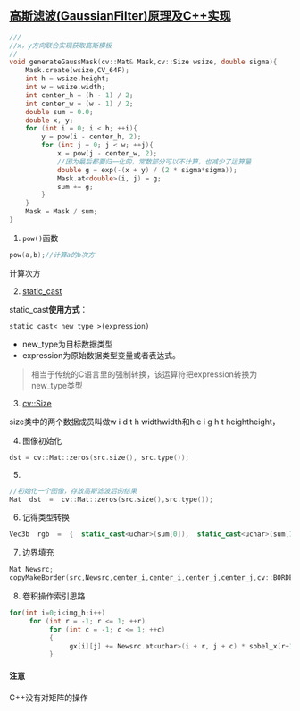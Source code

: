 ## [高斯滤波(GaussianFilter)原理及C++实现](http://t.csdn.cn/YZQOg)


```cpp
///
//x，y方向联合实现获取高斯模板
//
void generateGaussMask(cv::Mat& Mask,cv::Size wsize, double sigma){
	Mask.create(wsize,CV_64F);
	int h = wsize.height;
	int w = wsize.width;
	int center_h = (h - 1) / 2;
	int center_w = (w - 1) / 2;
	double sum = 0.0;
	double x, y;
	for (int i = 0; i < h; ++i){
		y = pow(i - center_h, 2);
		for (int j = 0; j < w; ++j){
			x = pow(j - center_w, 2);
			//因为最后都要归一化的，常数部分可以不计算，也减少了运算量
			double g = exp(-(x + y) / (2 * sigma*sigma));
			Mask.at<double>(i, j) = g;
			sum += g;
		}
	}
	Mask = Mask / sum;
}
```
1. `pow()`函数
```cpp
pow(a,b);//计算a的b次方
```
计算次方

2. [static_cast](http://t.csdn.cn/0cISE)

static_cast**使用方式**：

    static_cast< new_type >(expression)  

* new_type为目标数据类型
* expression为原始数据类型变量或者表达式。  
>相当于传统的C语言里的强制转换，该运算符把expression转换为new_type类型


3.  [cv::Size](http://t.csdn.cn/Oc1XC)

size类中的两个数据成员叫做w i d t h widthwidth和h e i g h t heightheight，

4. 图像初始化
```cpp
dst = cv::Mat::zeros(src.size(), src.type());
```

5. 
```cpp
//初始化一个图像，存放高斯滤波后的结果
Mat  dst  =  cv::Mat::zeros(src.size(),src.type());
```

6. 记得类型转换
```cpp
Vec3b  rgb  =  {  static_cast<uchar>(sum[0]),  static_cast<uchar>(sum[1]),  static_cast<uchar>(sum[2])  };
```

7. 边界填充
```cpp
Mat Newsrc;
copyMakeBorder(src,Newsrc,center_i,center_i,center_j,center_j,cv::BORDER_REPLICATE);//边界复制
```
8. 卷积操作索引思路
```cpp
for(int i=0;i<img_h;i++)
     for (int r = -1; r <= 1; ++r)
          for (int c = -1; c <= 1; ++c)
          {                  
               gx[i][j] += Newsrc.at<uchar>(i + r, j + c) * sobel_x[r+1][c+1];
          }      
```
















#### 注意
C++没有对矩阵的操作

